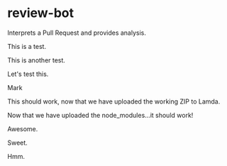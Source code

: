 # review-bot
Interprets a Pull Request and provides analysis.

This is a test.

This is another test.

Let's test this.

Mark

This should work, now that we have uploaded the working ZIP to Lamda.

Now that we have uploaded the node_modules...it should work!

Awesome.

Sweet.

Hmm.
